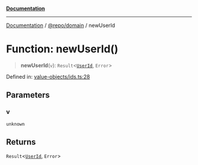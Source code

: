 [**Documentation**](../../../README.md)

***

[Documentation](../../../README.md) / [@repo/domain](../README.md) / newUserId

# Function: newUserId()

> **newUserId**(`v`): `Result`\<[`UserId`](../type-aliases/UserId.md), `Error`\>

Defined in: [value-objects/ids.ts:28](https://github.com/o3osatoshi/experiment/blob/5bd7d1b2e07e346ab8abb44ddf7730e7fe84cf4f/packages/domain/src/value-objects/ids.ts#L28)

## Parameters

### v

`unknown`

## Returns

`Result`\<[`UserId`](../type-aliases/UserId.md), `Error`\>
